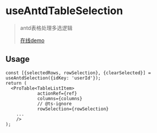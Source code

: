 # useAntdTableSelection

>antd表格处理多选逻辑
>
>[在线demo](http://localhost:6007/?path=/story/example-useantdtableselection--demo)

## Usage

```tsx
const [{selectedRows, rowSelection}, {clearSelected}] = useAntdSelection({idKey: 'userId'});
return (
  <ProTable<TableListItem>
            actionRef={ref}
            columns={columns}
            // @ts-ignore
            rowSelection={rowSelection}
    ...
    />
);
```


